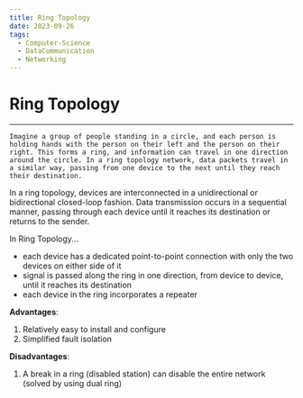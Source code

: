 ```yaml
---
title: Ring Topology
date: 2023-09-26
tags:
  - Computer-Science
  - DataCommunication
  - Networking
---
```


# Ring Topology

---

```
Imagine a group of people standing in a circle, and each person is holding hands with the person on their left and the person on their right. This forms a ring, and information can travel in one direction around the circle. In a ring topology network, data packets travel in a similar way, passing from one device to the next until they reach their destination.
```

In a ring topology, devices are interconnected in a unidirectional or bidirectional closed-loop fashion. Data transmission occurs in a sequential manner, passing through each device until it reaches its destination or returns to the sender.

In Ring Topology...

- each device has a dedicated point-to-point connection with only the two devices on either side of it
- signal is passed along the ring in one direction, from device to device, until it reaches its destination
- each device in the ring incorporates a repeater

**Advantages**:

1. Relatively easy to install and configure
2. Simplified fault isolation

**Disadvantages**:

1. A break in a ring (disabled station) can disable the entire network (solved by using dual ring)
